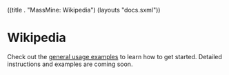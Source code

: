 ((title . "MassMine: Wikipedia")
 (layouts "docs.sxml"))

# Wikipedia

Check out the [general usage examples](/docs/config.html) to learn how to get started. Detailed instructions and examples are coming soon. 
